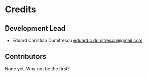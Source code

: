 # Credits

## Development Lead

- Eduard Christian Dumitrescu <eduard.c.dumitrescu@gmail.com>

## Contributors

None yet. Why not be the first?
